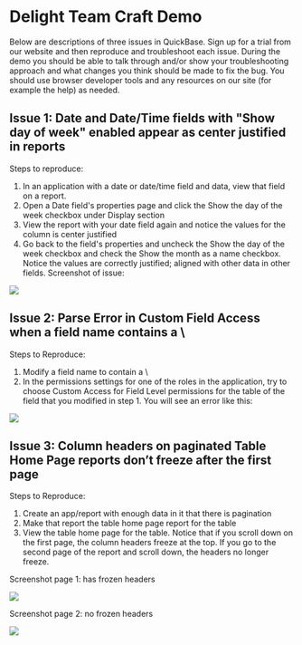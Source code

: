 # Delight Team Craft Demo

Below are descriptions of three issues in QuickBase.  Sign up for a trial from our website and then reproduce and troubleshoot each issue.  During the demo you should be able to talk through and/or show your troubleshooting approach and what changes you think should be made to fix the bug.  You should use browser developer tools and any resources on our site (for example the help) as needed.

## Issue 1: Date and Date/Time fields with "Show day of week" enabled appear as center justified in reports

Steps to reproduce:
1.	In an application with a date or date/time field and data, view that field on a report.
2.	Open a Date field's properties page and click the Show the day of the week checkbox under Display section
3.	View the report with your date field again and notice the values for the column is center justified
4.	Go back to the field's properties and uncheck the Show the day of the week checkbox and check the Show the month as a name checkbox.  Notice the values are correctly justified; aligned with other data in other fields.
Screenshot of issue:

<img src = https://cloud.githubusercontent.com/assets/4675652/16807737/98ef4722-48e7-11e6-9a17-a32090fbb58c.png />

## Issue 2: Parse Error in Custom Field Access when a field name contains a \

Steps to Reproduce:
1.	Modify a field name to contain a \
2.	In the permissions settings for one of the roles in the application, try to choose Custom Access for Field Level permissions for the table of the field that you modified in step 1.  You will see an error like this:

<img src = https://cloud.githubusercontent.com/assets/4675652/16807739/9ad9bec8-48e7-11e6-9f89-af5306088ef6.png />

## Issue 3: Column headers on paginated Table Home Page reports don’t freeze after the first page

Steps to Reproduce:
1.	Create an app/report with enough data in it that there is pagination
2.	Make that report the table home page report for the table
3.	View the table home page for the table.  Notice that if you scroll down on the first page, the column headers freeze at the top.  If you go to the second page of the report and scroll down, the headers no longer freeze.

Screenshot page 1: has frozen headers

<img src = https://cloud.githubusercontent.com/assets/4675652/16807742/9ce27f5c-48e7-11e6-9eef-a0759833153a.png />

Screenshot page 2: no frozen headers

<img src = https://cloud.githubusercontent.com/assets/4675652/16807745/9f4d05a0-48e7-11e6-9cb9-c749c37988cc.png />

